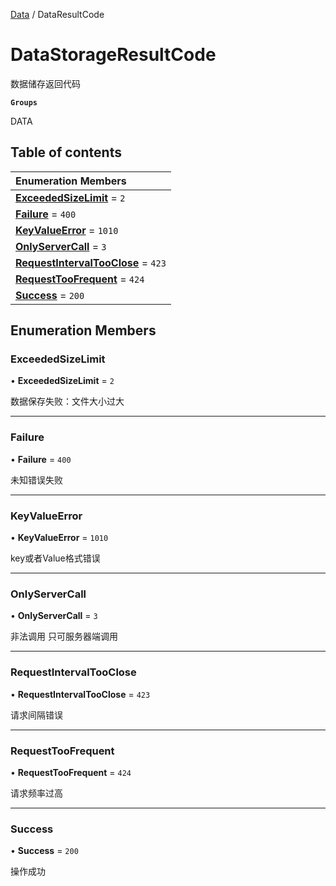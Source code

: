 [Data](../groups/Data.Data.md) / DataResultCode

# DataStorageResultCode <Badge type="tip" text="Enumeration" /> <Score text="DataStorageResultCode" />

数据储存返回代码

**`Groups`**

DATA

## Table of contents

| Enumeration Members |
| :-----|
| **[ExceededSizeLimit](DataStorage.DataStorageResultCode.md#exceededsizelimit)** = ``2`` <br> |
| **[Failure](DataStorage.DataStorageResultCode.md#failure)** = ``400`` <br> |
| **[KeyValueError](DataStorage.DataStorageResultCode.md#keyvalueerror)** = ``1010`` <br> |
| **[OnlyServerCall](DataStorage.DataStorageResultCode.md#onlyservercall)** = ``3`` <br> |
| **[RequestIntervalTooClose](DataStorage.DataStorageResultCode.md#requestintervaltooclose)** = ``423`` <br> |
| **[RequestTooFrequent](DataStorage.DataStorageResultCode.md#requesttoofrequent)** = ``424`` <br> |
| **[Success](DataStorage.DataStorageResultCode.md#success)** = ``200`` <br> |

## Enumeration Members

### ExceededSizeLimit <Score text="ExceededSizeLimit" /> 

• **ExceededSizeLimit** = ``2``

数据保存失败：文件大小过大

___

### Failure <Score text="Failure" /> 

• **Failure** = ``400``

未知错误失败

___

### KeyValueError <Score text="KeyValueError" /> 

• **KeyValueError** = ``1010``

key或者Value格式错误

___

### OnlyServerCall <Score text="OnlyServerCall" /> 

• **OnlyServerCall** = ``3``

非法调用 只可服务器端调用

___

### RequestIntervalTooClose <Score text="RequestIntervalTooClose" /> 

• **RequestIntervalTooClose** = ``423``

请求间隔错误

___

### RequestTooFrequent <Score text="RequestTooFrequent" /> 

• **RequestTooFrequent** = ``424``

请求频率过高

___

### Success <Score text="Success" /> 

• **Success** = ``200``

操作成功
